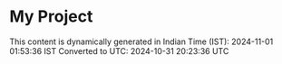 # My Project

This content is dynamically generated in Indian Time (IST): 2024-11-01 01:53:36 IST
Converted to UTC: 2024-10-31 20:23:36 UTC
